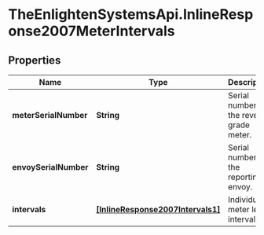 # TheEnlightenSystemsApi.InlineResponse2007MeterIntervals

## Properties

Name | Type | Description | Notes
------------ | ------------- | ------------- | -------------
**meterSerialNumber** | **String** | Serial number of the revenue grade meter. | 
**envoySerialNumber** | **String** | Serial number of the reporting envoy. | 
**intervals** | [**[InlineResponse2007Intervals1]**](InlineResponse2007Intervals1.md) | Individual meter level interval. | 


